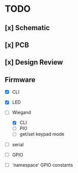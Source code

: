 # TODO

## [x] Schematic
## [x] PCB
## [x] Design Review

## Firmware
   - [x] CLI
   - [x] LED
   - [ ] Wiegand 
      - [x] CLI
      - [ ] PIO
      - [ ] get/set keypad mode
   - [ ] serial
   - [ ] GPIO
   - [ ] 'namespace' GPIO constants


